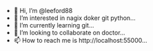 - 👋 Hi, I’m @leeford88
- 👀 I’m interested in nagix doker git python...
- 🌱 I’m currently learning git...
- 💞️ I’m looking to collaborate on doctor...
- 📫 How to reach me is http://localhost:55000...

<!---
leeford88/leeford88 is a ✨ special ✨ repository because its `README.md` (this file) appears on your GitHub profile.
You can click the Preview link to take a look at your changes.
--->
